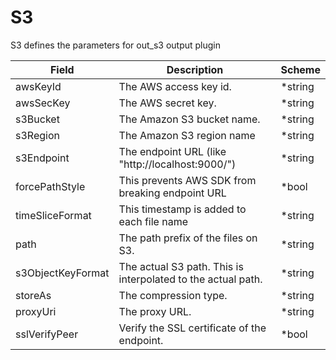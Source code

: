 # S3

S3 defines the parameters for out_s3 output plugin


| Field | Description | Scheme |
| ----- | ----------- | ------ |
| awsKeyId | The AWS access key id. | *string |
| awsSecKey | The AWS secret key. | *string |
| s3Bucket | The Amazon S3 bucket name. | *string |
| s3Region | The Amazon S3 region name | *string |
| s3Endpoint | The endpoint URL (like \"http://localhost:9000/\") | *string |
| forcePathStyle | This prevents AWS SDK from breaking endpoint URL | *bool |
| timeSliceFormat | This timestamp is added to each file name | *string |
| path | The path prefix of the files on S3. | *string |
| s3ObjectKeyFormat | The actual S3 path. This is interpolated to the actual path. | *string |
| storeAs | The compression type. | *string |
| proxyUri | The proxy URL. | *string |
| sslVerifyPeer | Verify the SSL certificate of the endpoint. | *bool |
